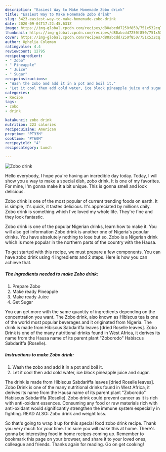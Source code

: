 ```yaml
---
description: "Easiest Way to Make Homemade Zobo drink"
title: "Easiest Way to Make Homemade Zobo drink"
slug: 3423-easiest-way-to-make-homemade-zobo-drink
date: 2020-09-04T17:22:45.631Z
image: https://img-global.cpcdn.com/recipes/d80abcdd7250f850/751x532cq70/zobo-drink-recipe-main-photo.jpg
thumbnail: https://img-global.cpcdn.com/recipes/d80abcdd7250f850/751x532cq70/zobo-drink-recipe-main-photo.jpg
cover: https://img-global.cpcdn.com/recipes/d80abcdd7250f850/751x532cq70/zobo-drink-recipe-main-photo.jpg
author: Ophelia Coleman
ratingvalue: 4.4
reviewcount: 12795
recipeingredient:
- " Zobo"
- " Pineapple"
- " Juice"
- " Sugar"
recipeinstructions:
- "Wash the zobo and add it in a pot and boil it."
- "Let it cool then add cold water, ice block pineapple juice and sugar."
categories:
- Recipe
tags:
- zobo
- drink

katakunci: zobo drink 
nutrition: 223 calories
recipecuisine: American
preptime: "PT33M"
cooktime: "PT60M"
recipeyield: "4"
recipecategory: Lunch

---
```



![Zobo drink](https://img-global.cpcdn.com/recipes/d80abcdd7250f850/751x532cq70/zobo-drink-recipe-main-photo.jpg)

Hello everybody, I hope you're having an incredible day today. Today, I will show you a way to make a special dish, zobo drink. It is one of my favorites. For mine, I'm gonna make it a bit unique. This is gonna smell and look delicious.

Zobo drink is one of the most popular of current trending foods on earth. It is simple, it's quick, it tastes delicious. It's appreciated by millions daily. Zobo drink is something which I've loved my whole life. They're fine and they look fantastic.

Zobo drink is one of the popular Nigerian drinks, learn how to make it. You will also get information Zobo drink is another one of Nigeria&#39;s popular drinks. You have absolutely nothing to lose but so. Zobo is a Nigerian drink which is more popular in the northern parts of the country with the Hausa.


To get started with this recipe, we must prepare a few components. You can have zobo drink using 4 ingredients and 2 steps. Here is how you can achieve that.

<!--inarticleads1-->

##### The ingredients needed to make Zobo drink:

1. Prepare  Zobo
1. Make ready  Pineapple
1. Make ready  Juice
1. Get  Sugar


You can get more with the same quantity of ingredients depending on the concentration you want. The Zobo drink, also known as Hibiscus tea is one of the world most popular beverages and it originated from Nigeria. The drink is made from Hibiscus Sabdariffa leaves [dried Roselle leaves]. Zobo Drink is one of the many nutritional drinks found in West Africa, it derives its name from the Hausa name of its parent plant &#34;Zoborodo&#34; Habiscus Sabdariffa (Roselle). 

<!--inarticleads2-->

##### Instructions to make Zobo drink:

1. Wash the zobo and add it in a pot and boil it.
1. Let it cool then add cold water, ice block pineapple juice and sugar.


The drink is made from Hibiscus Sabdariffa leaves [dried Roselle leaves]. Zobo Drink is one of the many nutritional drinks found in West Africa, it derives its name from the Hausa name of its parent plant &#34;Zoborodo&#34; Habiscus Sabdariffa (Roselle). Zobo drink could prevent cancer as it is rich with anti-oxidant essences. Consuming any food or raw materials rich with anti-oxidant would significantly strengthen the immune system especially in fighting. READ ALSO: Zobo drink and weight loss. 

So that's going to wrap it up for this special food zobo drink recipe. Thank you very much for your time. I'm sure you will make this at home. There's gonna be interesting food in home recipes coming up. Remember to bookmark this page on your browser, and share it to your loved ones, colleague and friends. Thanks again for reading. Go on get cooking!
